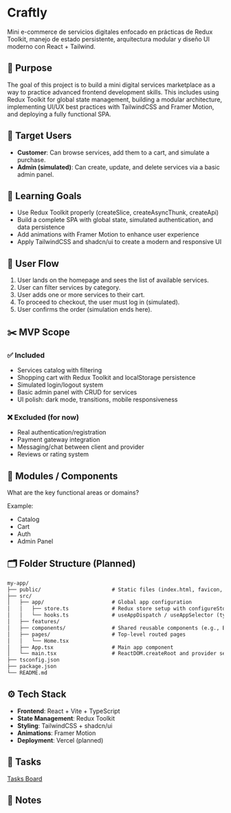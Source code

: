 # Craftly

Mini e-commerce de servicios digitales enfocado en prácticas de Redux Toolkit, manejo de estado persistente, arquitectura modular y diseño UI moderno con React + Tailwind.

## 🎯 Purpose

The goal of this project is to build a mini digital services marketplace as a way to practice advanced frontend development skills. This includes using Redux Toolkit for global state management, building a modular architecture, implementing UI/UX best practices with TailwindCSS and Framer Motion, and deploying a fully functional SPA.

## 👤 Target Users

- **Customer**: Can browse services, add them to a cart, and simulate a purchase.
- **Admin (simulated)**: Can create, update, and delete services via a basic admin panel.

## 🧠 Learning Goals

- Use Redux Toolkit properly (createSlice, createAsyncThunk, createApi)
- Build a complete SPA with global state, simulated authentication, and data persistence
- Add animations with Framer Motion to enhance user experience
- Apply TailwindCSS and shadcn/ui to create a modern and responsive UI

## 🧭 User Flow

1. User lands on the homepage and sees the list of available services.
2. User can filter services by category.
3. User adds one or more services to their cart.
4. To proceed to checkout, the user must log in (simulated).
5. User confirms the order (simulation ends here).

## ✂️ MVP Scope

### ✅ Included

- Services catalog with filtering
- Shopping cart with Redux Toolkit and localStorage persistence
- Simulated login/logout system
- Basic admin panel with CRUD for services
- UI polish: dark mode, transitions, mobile responsiveness

### ❌ Excluded (for now)

- Real authentication/registration
- Payment gateway integration
- Messaging/chat between client and provider
- Reviews or rating system

## 🧩 Modules / Components

What are the key functional areas or domains?

Example:

- Catalog
- Cart
- Auth
- Admin Panel

## 🗂️ Folder Structure (Planned)

```markdown
my-app/
├── public/                       # Static files (index.html, favicon, etc.)
├── src/
│   ├── app/                      # Global app configuration
│   │   ├── store.ts              # Redux store setup with configureStore()
│   │   └── hooks.ts              # useAppDispatch / useAppSelector (typed hooks)
│   ├── features/                 
│   ├── components/               # Shared reusable components (e.g., Button, Card)
│   ├── pages/                    # Top-level routed pages
│   │   └── Home.tsx
│   ├── App.tsx                   # Main app component
│   └── main.tsx                  # ReactDOM.createRoot and provider setup
├── tsconfig.json                 
├── package.json
└── README.md
```

## ⚙️ Tech Stack

- **Frontend**: React + Vite + TypeScript
- **State Management**: Redux Toolkit
- **Styling**: TailwindCSS + shadcn/ui
- **Animations**: Framer Motion
- **Deployment**: Vercel (planned)

## 🚧 Tasks

[Tasks Board](https://www.notion.so/Tasks-Board-1f685041f92b80ada97de18be7230207?pvs=21)

## 📎 Notes

